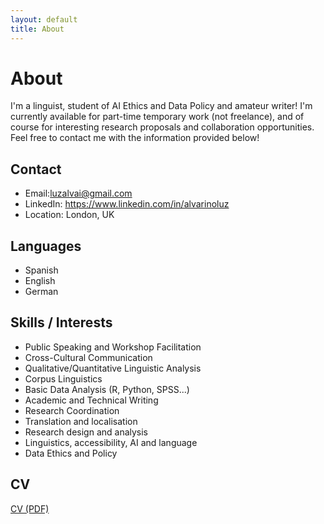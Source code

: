 ```yaml
---
layout: default
title: About
---
```


# About

I'm a linguist, student of AI Ethics and Data Policy and amateur writer! I'm currently available for part-time temporary work (not freelance), and of course for interesting research proposals and collaboration opportunities. Feel free to contact me with the information provided below!

## Contact
- Email:luzalvai@gmail.com
- LinkedIn: https://www.linkedin.com/in/alvarinoluz
- Location: London, UK

## Languages
- Spanish
- English
- German

## Skills / Interests
- Public Speaking and Workshop Facilitation
- Cross-Cultural Communication
- Qualitative/Quantitative Linguistic Analysis
- Corpus Linguistics
- Basic Data Analysis (R, Python, SPSS...)
- Academic and Technical Writing
- Research Coordination
- Translation and localisation  
- Research design and analysis  
- Linguistics, accessibility, AI and language
- Data Ethics and Policy

## CV 
[CV (PDF)](./CV.pdf)
